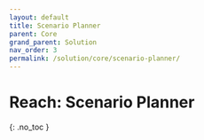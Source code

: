 ```yaml
---
layout: default
title: Scenario Planner
parent: Core
grand_parent: Solution
nav_order: 3
permalink: /solution/core/scenario-planner/
---
```


# Reach: Scenario Planner
{: .no_toc }
